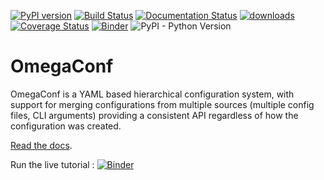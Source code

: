 [![PyPI version](https://badge.fury.io/py/omegaconf.svg)](https://badge.fury.io/py/omegaconf)
[![Build Status](https://circleci.com/gh/omry/omegaconf.svg?style=svg)](https://circleci.com/gh/omry/omegaconf)
[![Documentation Status](https://readthedocs.org/projects/omegaconf/badge/?version=latest)](https://omegaconf.readthedocs.io/en/latest/?badge=latest)
[![downloads](https://img.shields.io/pypi/dm/omegaconf.svg)](https://pypistats.org/packages/omegaconf)
[![Coverage Status](https://coveralls.io/repos/github/omry/omegaconf/badge.svg)](https://coveralls.io/github/omry/omegaconf)
[![Binder](https://mybinder.org/badge_logo.svg)](https://mybinder.org/v2/gh/omry/omegaconf/master?filepath=docs%2Fnotebook%2FTutorial.ipynb)
![PyPI - Python Version](https://img.shields.io/pypi/pyversions/omegaconf.svg)
# OmegaConf

OmegaConf is a YAML based hierarchical configuration system, with support for merging configurations from multiple sources (multiple config files, CLI arguments)
providing a consistent API regardless of how the configuration was created.

[Read the docs](https://omegaconf.readthedocs.io/en/latest/?badge=latest).

Run the live tutorial : [![Binder](https://mybinder.org/badge_logo.svg)](https://mybinder.org/v2/gh/omry/omegaconf/master?filepath=docs%2Fnotebook%2FTutorial.ipynb)
